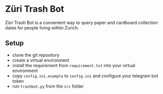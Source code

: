 # Züri Trash Bot

Züri Trash Bot is a convenient way to query paper and cardboard collection dates for people living within Zurich.

## Setup

* clone the git repository
* create a virtual environment
* install the requirement from `requirement.txt` into your virtual environment
* copy `config.ini.example` to `config.ini` and configure your telegram bot token
* run `trashbot.py` from the `src` folder

